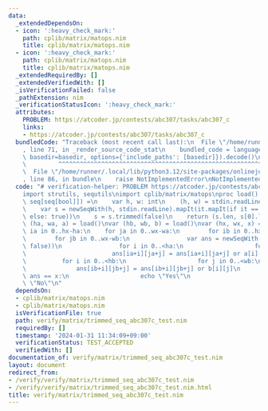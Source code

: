 ```yaml
---
data:
  _extendedDependsOn:
  - icon: ':heavy_check_mark:'
    path: cplib/matrix/matops.nim
    title: cplib/matrix/matops.nim
  - icon: ':heavy_check_mark:'
    path: cplib/matrix/matops.nim
    title: cplib/matrix/matops.nim
  _extendedRequiredBy: []
  _extendedVerifiedWith: []
  _isVerificationFailed: false
  _pathExtension: nim
  _verificationStatusIcon: ':heavy_check_mark:'
  attributes:
    PROBLEM: https://atcoder.jp/contests/abc307/tasks/abc307_c
    links:
    - https://atcoder.jp/contests/abc307/tasks/abc307_c
  bundledCode: "Traceback (most recent call last):\n  File \"/home/runner/.local/lib/python3.12/site-packages/onlinejudge_verify/documentation/build.py\"\
    , line 71, in _render_source_code_stat\n    bundled_code = language.bundle(stat.path,\
    \ basedir=basedir, options={'include_paths': [basedir]}).decode()\n          \
    \         ^^^^^^^^^^^^^^^^^^^^^^^^^^^^^^^^^^^^^^^^^^^^^^^^^^^^^^^^^^^^^^^^^^^^^^^^^^^^^^^^^\n\
    \  File \"/home/runner/.local/lib/python3.12/site-packages/onlinejudge_verify/languages/nim.py\"\
    , line 86, in bundle\n    raise NotImplementedError\nNotImplementedError\n"
  code: "# verification-helper: PROBLEM https://atcoder.jp/contests/abc307/tasks/abc307_c\n\
    import strutils, sequtils\nimport cplib/matrix/matops\nproc load(): (int, int,\
    \ seq[seq[bool]]) =\n    var h, w: int\n    (h, w) = stdin.readLine.split.map(parseInt)\n\
    \    var s = newSeqWith(h, stdin.readLine).mapIt(it.mapIt(if it == '.': false\
    \ else: true))\n    s = s.trimmed(false)\n    return (s.len, s[0].len, s)\nvar\
    \ (ha, wa, a) = load()\nvar (hb, wb, b) = load()\nvar (hx, wx, x) = load()\nfor\
    \ ia in 0..hx-ha:\n    for ja in 0..wx-wa:\n        for ib in 0..hx-hb:\n    \
    \        for jb in 0..wx-wb:\n                var ans = newSeqWith(hx, newSeqWith(wx,\
    \ false))\n                for i in 0..<ha:\n                    for j in 0..<wa:\n\
    \                        ans[ia+i][ja+j] = ans[ia+i][ja+j] or a[i][j]\n      \
    \          for i in 0..<hb:\n                    for j in 0..<wb:\n          \
    \              ans[ib+i][jb+j] = ans[ib+i][jb+j] or b[i][j]\n                if\
    \ ans == x:\n                    echo \"Yes\"\n                    quit()\necho\
    \ \"No\"\n"
  dependsOn:
  - cplib/matrix/matops.nim
  - cplib/matrix/matops.nim
  isVerificationFile: true
  path: verify/matrix/trimmed_seq_abc307c_test.nim
  requiredBy: []
  timestamp: '2024-01-31 11:34:09+09:00'
  verificationStatus: TEST_ACCEPTED
  verifiedWith: []
documentation_of: verify/matrix/trimmed_seq_abc307c_test.nim
layout: document
redirect_from:
- /verify/verify/matrix/trimmed_seq_abc307c_test.nim
- /verify/verify/matrix/trimmed_seq_abc307c_test.nim.html
title: verify/matrix/trimmed_seq_abc307c_test.nim
---
```

